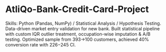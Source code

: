 # AtliQo-Bank-Credit-Card-Project
Skills: Python (Pandas, NumPy) / Statistical Analysis / Hypothesis Testing.
Data-driven market entry validation for new bank. 
Built statistical pipeline with custom IQR outlier treatment, occupation-wise imputation & A/B testing. 
Optimized sample from 393→100 customers, achieved 40% conversion rate with $226-$245 CI.
